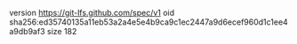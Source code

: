 version https://git-lfs.github.com/spec/v1
oid sha256:ed35740135a11eb53a2a4e5e4b9ca9c1ec2447a9d6ecef960d1c1ee4a9db9af3
size 182
